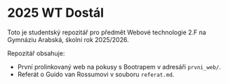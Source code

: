 # 2025 WT Dostál
Toto je studentský repozitář pro předmět Webové technologie 2.F na Gymnáziu Arabská, śkolní rok 2025/2026.

Repozitář obsahuje:
- První prolinkovaný web na pokusy s Bootrapem v adresáři `prvni_web/`.
- Referát o Guido van Rossumovi v souboru `referat.md`.
